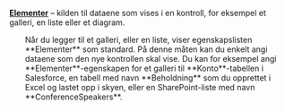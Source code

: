 [**Elementer**](../maker/canvas-apps/controls/properties-core.md) – kilden til dataene som vises i en kontroll, for eksempel et galleri, en liste eller et diagram.

<p style="margin-left: 2.0em">Når du legger til et galleri, eller en liste, viser egenskapslisten **Elementer** som standard. På denne måten kan du enkelt angi dataene som den nye kontrollen skal vise. Du kan for eksempel angi **Elementer**-egenskapen for et galleri til **Konto**-tabellen i Salesforce, en tabell med navn **Beholdning** som du opprettet i Excel og lastet opp i skyen, eller en SharePoint-liste med navn **ConferenceSpeakers**.

